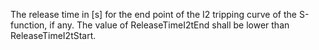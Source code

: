 ﻿The release time in [s] for the end point of the I2 tripping curve of the S-function, if any. The value of ReleaseTimeI2tEnd shall be lower than ReleaseTimeI2tStart.
